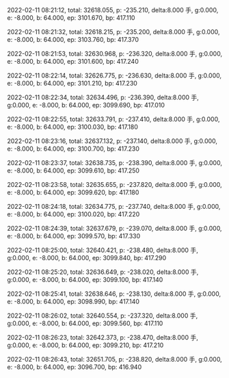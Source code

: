 2022-02-11 08:21:12, total: 32618.055, p: -235.210, delta:8.000 手, g:0.000, e: -8.000, b: 64.000, ep: 3101.670, bp: 417.110

2022-02-11 08:21:32, total: 32618.215, p: -235.200, delta:8.000 手, g:0.000, e: -8.000, b: 64.000, ep: 3103.760, bp: 417.370

2022-02-11 08:21:53, total: 32630.968, p: -236.320, delta:8.000 手, g:0.000, e: -8.000, b: 64.000, ep: 3101.600, bp: 417.240

2022-02-11 08:22:14, total: 32626.775, p: -236.630, delta:8.000 手, g:0.000, e: -8.000, b: 64.000, ep: 3101.210, bp: 417.230

2022-02-11 08:22:34, total: 32634.496, p: -236.390, delta:8.000 手, g:0.000, e: -8.000, b: 64.000, ep: 3099.690, bp: 417.010

2022-02-11 08:22:55, total: 32633.791, p: -237.410, delta:8.000 手, g:0.000, e: -8.000, b: 64.000, ep: 3100.030, bp: 417.180

2022-02-11 08:23:16, total: 32637.132, p: -237.140, delta:8.000 手, g:0.000, e: -8.000, b: 64.000, ep: 3100.700, bp: 417.230

2022-02-11 08:23:37, total: 32638.735, p: -238.390, delta:8.000 手, g:0.000, e: -8.000, b: 64.000, ep: 3099.610, bp: 417.250

2022-02-11 08:23:58, total: 32635.655, p: -237.820, delta:8.000 手, g:0.000, e: -8.000, b: 64.000, ep: 3099.620, bp: 417.180

2022-02-11 08:24:18, total: 32634.775, p: -237.740, delta:8.000 手, g:0.000, e: -8.000, b: 64.000, ep: 3100.020, bp: 417.220

2022-02-11 08:24:39, total: 32637.679, p: -239.070, delta:8.000 手, g:0.000, e: -8.000, b: 64.000, ep: 3099.570, bp: 417.330

2022-02-11 08:25:00, total: 32640.421, p: -238.480, delta:8.000 手, g:0.000, e: -8.000, b: 64.000, ep: 3099.840, bp: 417.290

2022-02-11 08:25:20, total: 32636.649, p: -238.020, delta:8.000 手, g:0.000, e: -8.000, b: 64.000, ep: 3099.100, bp: 417.140

2022-02-11 08:25:41, total: 32638.646, p: -238.130, delta:8.000 手, g:0.000, e: -8.000, b: 64.000, ep: 3098.990, bp: 417.140

2022-02-11 08:26:02, total: 32640.554, p: -237.320, delta:8.000 手, g:0.000, e: -8.000, b: 64.000, ep: 3099.560, bp: 417.110

2022-02-11 08:26:23, total: 32642.373, p: -238.470, delta:8.000 手, g:0.000, e: -8.000, b: 64.000, ep: 3099.210, bp: 417.210

2022-02-11 08:26:43, total: 32651.705, p: -238.820, delta:8.000 手, g:0.000, e: -8.000, b: 64.000, ep: 3096.700, bp: 416.940